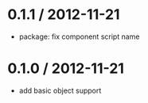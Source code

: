 
0.1.1 / 2012-11-21 
==================

  * package: fix component script name

0.1.0 / 2012-11-21 
==================

  * add basic object support
